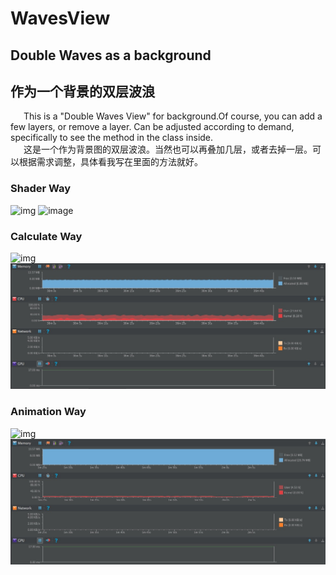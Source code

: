 # WavesView
## Double Waves as a background<br>
## 作为一个背景的双层波浪<br>
&ensp;&ensp;&ensp;This is a "Double Waves View" for background.Of course, you can add a few layers, or remove a layer. 
Can be adjusted according to demand, specifically to see the method in the class inside.<br>
&ensp;&ensp;&ensp;这是一个作为背景图的双层波浪。当然也可以再叠加几层，或者去掉一层。可以根据需求调整，具体看我写在里面的方法就好。<br>

### Shader Way <br>
![img](https://github.com/NickKJ/WavesView/blob/master/DoubleWaves%EF%BC%88Shader%20way%EF%BC%89.gif)
![image](https://github.com/NickKJ/WavesView/blob/master/Shader%20way%E2%80%99s%20Monitors.png)
<br>

### Calculate Way <br>
![img](https://github.com/NickKJ/WavesView/blob/master/DoubleWaves%EF%BC%88Calculate%20way%EF%BC%89.gif)
![image](https://github.com/NickKJ/WavesView/blob/master/Calculate%20way's%20monitors.png)
<br>

### Animation Way <br>
![img](https://github.com/NickKJ/WavesView/blob/master/DoubleWaves%EF%BC%88Animation%20way%EF%BC%89.gif)
![image](https://github.com/NickKJ/WavesView/blob/master/Animation%20way's%20monitors.png)
<br>
